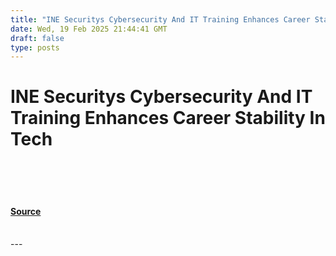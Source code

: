 ```yaml
---
title: "INE Securitys Cybersecurity And IT Training Enhances Career Stability In Tech"
date: Wed, 19 Feb 2025 21:44:41 GMT
draft: false
type: posts
---
```

# INE Securitys Cybersecurity And IT Training Enhances Career Stability In Tech

<br/>

<br/>

<br/>


#### [Source](https://hackernoon.com/ine-securitys-cybersecurity-and-it-training-enhances-career-stability-in-tech?source=rss)

<br/>
---
